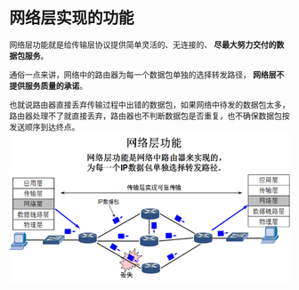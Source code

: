 # 网络层实现的功能
网络层功能就是给传输层协议提供简单灵活的、无连接的、 **尽最大努力交付的数据包服务**。

通俗一点来讲，网络中的路由器为每一个数据包单独的选择转发路径， **网络层不提供服务质量的承诺**。

也就说路由器直接丢弃传输过程中出错的数据包，如果网络中待发的数据包太多，路由器处理不了就直接丢弃，路由器也不判断数据包是否重复，也不确保数据包按发送顺序到达终点。
![Net-Function](./assets/Net-Function.png)
